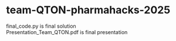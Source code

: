 # team-QTON-pharmahacks-2025

final_code.py is final solution
<br>
Presentation_Team_QTON.pdf is final presentation

